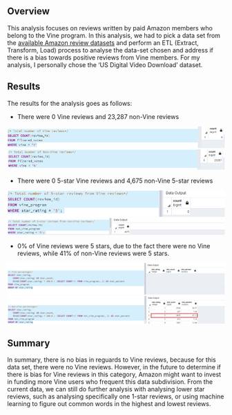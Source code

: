 ## Overview
This analysis focuses on reviews written by paid Amazon members who belong to the Vine program. In this analysis, we had to pick a data set from the  [available Amazon review datasets](https://s3.amazonaws.com/amazon-reviews-pds/tsv/index.txt) and perform an ETL (Extract, Transform, Load) process to analyse the data-set chosen and address if there is a bias towards positive reviews from Vine members. For my analysis, I personally chose the ‘US Digital Video Download’ dataset.





## Results
The results for the analysis goes as follows:

- There were 0 Vine reviews and 23,287 non-Vine reviews
 
![Vine](https://github.com/BrieonaT/Amazon_Vine_Analysis/blob/main/Resources/Total_Vine.png)
![Non-Vine](https://github.com/BrieonaT/Amazon_Vine_Analysis/blob/main/Resources/Total_Non_Vine.png)

- There were 0 5-star Vine reviews and 4,675 non-Vine 5-star reviews

![Vine](https://github.com/BrieonaT/Amazon_Vine_Analysis/blob/main/Resources/Vine_5Star_Count.png)
![Non-Vine](https://github.com/BrieonaT/Amazon_Vine_Analysis/blob/main/Resources/Non_Vine_5Star_Count.png)


- 0% of Vine reviews were 5 stars, due to the fact there were no Vine reviews, while 41% of non-Vine reviews were 5 stars.

![Vine](https://github.com/BrieonaT/Amazon_Vine_Analysis/blob/main/Resources/Vine_Percentage.png)
![Non-Vine](https://github.com/BrieonaT/Amazon_Vine_Analysis/blob/main/Resources/Non_Vine_Percentage.png)


## Summary
In summary, there is no bias in reguards to Vine reviews, because for this data set, there were no Vine reviews. However, in the future to determine if there is bias for Vine reviews in this category, Amazon might want to invest in funding more Vine users who frequent this data subdivision. From the current data, we can still do further analysis with analysing lower star reviews, such as analysing specifically one 1-star reviews, or using machine learning to figure out common words in the highest and lowest reviews.
